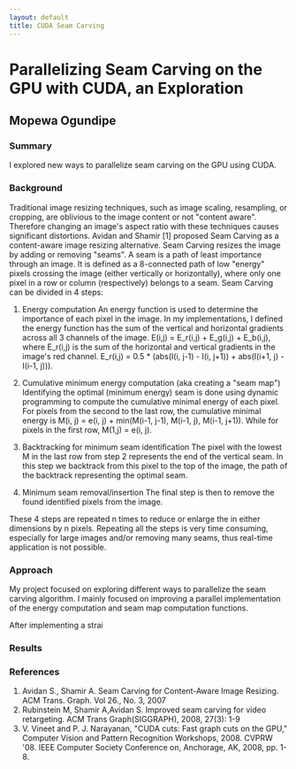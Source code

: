 ```yaml
---
layout: default
title: CUDA Seam Carving
---
```

# Parallelizing Seam Carving on the GPU with CUDA, an Exploration

## Mopewa Ogundipe

### Summary
I explored new ways to parallelize seam carving on the GPU using CUDA.

### Background
Traditional image resizing techniques, such as image scaling, resampling, or cropping, are oblivious to the image content or not "content aware". Therefore changing an image's aspect ratio with these techniques causes significant distortions. Avidan and Shamir [1] proposed Seam Carving as a content-aware image resizing alternative. Seam Carving resizes the image by adding or removing "seams". A seam is a path of least importance through an image. It is defined as a 8-connected path of low "energy" pixels crossing the image (either vertically or horizontally), where only one pixel in a row or column (respectively) belongs to a seam. Seam Carving can be divided in 4 steps:

1. Energy computation
An energy function is used to determine the importance of each pixel in the image. In my implementations, I defined the energy function has the sum of the vertical and horizontal gradients across all 3 channels of the image.
E(i,j) = E_r(i,j) + E_g(i,j) + E_b(i,j), where E_r(i,j) is the sum of the horizontal and vertical gradients in the image's red channel. E_r(i,j) = 0.5 * (abs(I(i, j-1) - I(i, j+1)) + abs(I(i+1, j) - I(i-1, j))).

2. Cumulative minimum energy computation (aka creating a "seam map")
Identifying the optimal (minimum energy) seam is done using dynamic programming to compute the cumulative minimal energy of each pixel. For pixels from the second to the last row, the cumulative minimal energy is M(i, j) = e(i, j) + min(M(i-1, j-1), M(i-1, j), M(i-1, j+1)). While for pixels in the first row, M(1,j) = e(i, j). 

3. Backtracking for minimum seam identification
The pixel with the lowest M in the last row from step 2 represents the end of the vertical seam. In this step we backtrack from this pixel to the top of the image, the path of the backtrack representing the optimal seam.

4. Minimum seam removal/insertion
The final step is then to remove the found identified pixels from the image. 

These 4 steps are repeated n times to reduce or enlarge the in either dimensions by n pixels. Repeating all the steps is very time consuming, especially for large images and/or removing many seams, thus real-time application is not possible. 

### Approach

My project focused on exploring different ways to parallelize the seam carving algorithm. I mainly focused on improving a parallel implementation of the energy computation and seam map computation functions. 

After implementing a strai

### Results

### References
1. Avidan S., Shamir A. Seam Carving for Content-Aware Image Resizing. ACM Trans. Graph. Vol 26., No. 3, 2007
2. Rubinstein M, Shamir A,Avidan S. Improved seam carving for video retargeting. ACM Trans Graph(SIGGRAPH), 2008, 27(3): 1-9
3. V. Vineet and P. J. Narayanan, "CUDA cuts: Fast graph cuts on the GPU," Computer Vision and Pattern Recognition Workshops, 2008. CVPRW '08. IEEE Computer Society Conference on, Anchorage, AK, 2008, pp. 1-8.
